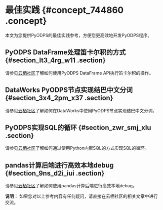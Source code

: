 # 最佳实践 {#concept_744860 .concept}

本文为您提供PyODPS的最佳实践参考，方便您更高效地开发PyODPS程序。

## PyODPS DataFrame处理笛卡尔积的方式 {#section_lt3_4rg_w11 .section}

请参见[云栖社区](https://yq.aliyun.com/articles/705184)了解如何使用PyODPS DataFrame API执行笛卡尔积的操作。

## DataWorks PyODPS节点实现结巴中文分词 {#section_3x4_2pm_x37 .section}

请参见[云栖社区](https://yq.aliyun.com/articles/702142)了解如何在DataWorks中使用PyODPS节点实现结巴中文分词。

## PyODPS实现SQL的循环 {#section_zwr_smj_xlu .section}

请参见[云栖社区](https://yq.aliyun.com/articles/652356)了解如何通过使用Python内嵌SQL的方式实现SQL的循环。

## pandas计算后端进行高效本地debug {#section_9ns_d2i_iui .section}

请参见[云栖社区](https://yq.aliyun.com/articles/138752)了解如何使用pandas计算后端进行高效本地debug。

**说明：** 如果您对以上参考内容有任何疑问，请直接在云栖社区的相关文章中进行交流。

